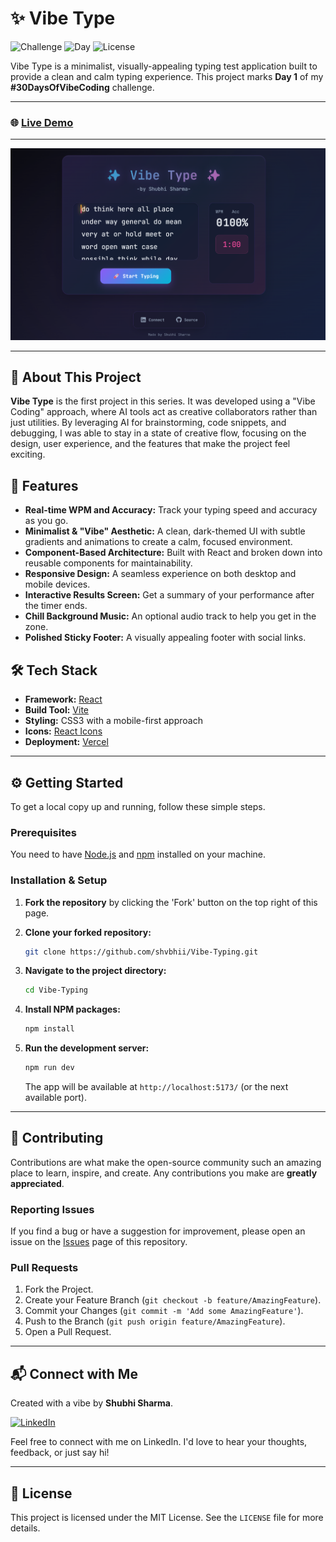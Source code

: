 # ✨ Vibe Type

![Challenge](https://img.shields.io/badge/Challenge-30_Days_Of_Vibe_Coding-8b5cf6?style=for-the-badge)
![Day](https://img.shields.io/badge/Day-1_of_30-06b6d4?style=for-the-badge)
![License](https://img.shields.io/badge/License-MIT-green.svg?style=for-the-badge)

Vibe Type is a minimalist, visually-appealing typing test application built to provide a clean and calm typing experience. This project marks **Day 1** of my **#30DaysOfVibeCoding** challenge.

---

### 🌐 **[Live Demo](https://vibe-typing.vercel.app/)**

---

![Vibe Type Screenshot](./public/vibe-type-screenshot.png)

---

## 🚀 About This Project


**Vibe Type** is the first project in this series. It was developed using a "Vibe Coding" approach, where AI tools act as creative collaborators rather than just utilities. By leveraging AI for brainstorming, code snippets, and debugging, I was able to stay in a state of creative flow, focusing on the design, user experience, and the features that make the project feel exciting.

## 🎨 Features

- **Real-time WPM and Accuracy:** Track your typing speed and accuracy as you go.
- **Minimalist & "Vibe" Aesthetic:** A clean, dark-themed UI with subtle gradients and animations to create a calm, focused environment.
- **Component-Based Architecture:** Built with React and broken down into reusable components for maintainability.
- **Responsive Design:** A seamless experience on both desktop and mobile devices.
- **Interactive Results Screen:** Get a summary of your performance after the timer ends.
- **Chill Background Music:** An optional audio track to help you get in the zone.
- **Polished Sticky Footer:** A visually appealing footer with social links.

## 🛠️ Tech Stack

- **Framework:** [React](https://reactjs.org/)
- **Build Tool:** [Vite](https://vitejs.dev/)
- **Styling:** CSS3 with a mobile-first approach
- **Icons:** [React Icons](https://react-icons.github.io/react-icons/)
- **Deployment:** [Vercel](https://vercel.com/)

---

## ⚙️ Getting Started

To get a local copy up and running, follow these simple steps.

### Prerequisites

You need to have [Node.js](https://nodejs.org/) and [npm](https://www.npmjs.com/) installed on your machine.

### Installation & Setup

1.  **Fork the repository** by clicking the 'Fork' button on the top right of this page.

2.  **Clone your forked repository:**
    ```sh
    git clone https://github.com/shvbhii/Vibe-Typing.git
    ```

3.  **Navigate to the project directory:**
    ```sh
    cd Vibe-Typing
    ```

4.  **Install NPM packages:**
    ```sh
    npm install
    ```

5.  **Run the development server:**
    ```sh
    npm run dev
    ```
    The app will be available at `http://localhost:5173/` (or the next available port).

---

## 🤝 Contributing

Contributions are what make the open-source community such an amazing place to learn, inspire, and create. Any contributions you make are **greatly appreciated**.

### Reporting Issues

If you find a bug or have a suggestion for improvement, please open an issue on the [Issues](https://github.com/shvbhii/vibe-type/issues) page of this repository.

### Pull Requests

1.  Fork the Project.
2.  Create your Feature Branch (`git checkout -b feature/AmazingFeature`).
3.  Commit your Changes (`git commit -m 'Add some AmazingFeature'`).
4.  Push to the Branch (`git push origin feature/AmazingFeature`).
5.  Open a Pull Request.

---

## 📬 Connect with Me

Created with a vibe by **Shubhi Sharma**.

[![LinkedIn](https://img.shields.io/badge/LinkedIn-0077B5?style=for-the-badge&logo=linkedin&logoColor=white)](https://www.linkedin.com/in/shvbhi)

Feel free to connect with me on LinkedIn. I'd love to hear your thoughts, feedback, or just say hi!

---

## 📜 License

This project is licensed under the MIT License. See the `LICENSE` file for more details.